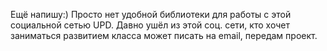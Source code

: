 Ещё напишу:)
Просто нет удобной библиотеки для работы с этой социальной сетью
UPD. Давно ушёл из этой соц. сети, кто хочет заниматься развитием класса может писать на email, передам проект.